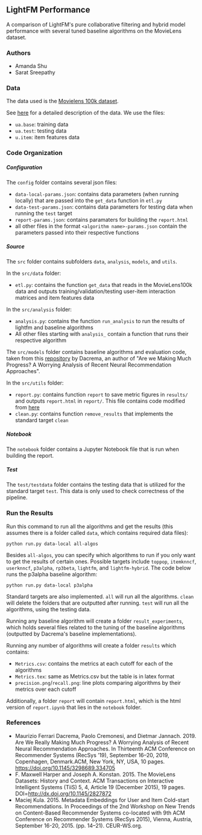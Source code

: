 ## LightFM Performance

A comparison of LightFM's pure collaborative filtering and hybrid model performance with several tuned baseline algorithms on the MovieLens dataset.

### Authors
- Amanda Shu
- Sarat Sreepathy

### Data
The data used is the [Movielens 100k dataset](https://grouplens.org/datasets/movielens/100k/).

See [here](http://files.grouplens.org/datasets/movielens/ml-100k-README.txt) for a detailed description of the data. We use the files:
- `ua.base`: training data
- `ua.test`: testing data
- `u.item`: item features data

### Code Organization

##### Configuration
The `config` folder contains several json files:
- `data-local-params.json`: contains data parameters (when running locally) that are passed into the `get_data` function in `etl.py`
- `data-test-params.json`: contains data parameters for testing data when running the `test` target
- `report-params.json`: contains paramaters for building the `report.html`
- all other files in the format `<algorithm name>-params.json` contain the parameters passed into their respective functions

##### Source
The `src` folder contains subfolders `data`, `analysis`, `models`, and `utils`.

In the `src/data` folder:
- `etl.py`: contains the function `get_data` that reads in the MovieLens100k data and outputs training/validation/testing user-item interaction matrices and item features data

In the `src/analysis` folder:
- `analysis.py`: contains the function `run_analysis` to run the results of lightfm and baseline algorithms
- All other files starting with `analysis_` contain a function that runs their respective algorithm

The `src/models` folder contains baseline algorithms and evaluation code, taken from this [repository](https://github.com/MaurizioFD/RecSys2019_DeepLearning_Evaluation) by Dacrema, an author of "Are we Making Much Progress? A Worrying Analysis of Recent Neural Recommendation Approaches".

In the `src/utils` folder:
- `report.py`: contains function `report` to save metric figures in `results/` and outputs `report.html` in `report/`. This file contains code modified from [here](https://github.com/DSC-Capstone/project-templates/blob/EDA/src/utils.py)
- `clean.py`: contains function `remove_results` that implements the standard target `clean`

##### Notebook
The `notebook` folder contains a Jupyter Notebook file that is run when building the report.

##### Test
The `test/testdata` folder contains the testing data that is utilized for the standard target `test`. This data is only used to check correctness of the pipeline.

### Run the Results

Run this command to run all the algorithms and get the results (this assumes there is a folder called `data`, which contains required data files):
```console
python run.py data-local all-algos
```

Besides `all-algos`, you can specify which algorithms to run if you only want to get the results of certain ones. Possible targets include `toppop`, `itemknncf`, `userknncf`, `p3alpha`, `rp3beta`, `lightfm`, and `lightfm-hybrid`. The code below runs the p3alpha baseline algorithm:
```console
python run.py data-local p3alpha
```

Standard targets are also implemented. `all` will run all the algorithms. `clean` will delete the folders that are outputted after running. `test` will run all the algorithms, using the testing data.

Running any baseline algorithm will create a folder `result_experiments`, which holds several files related to the tuning of the baseline algorithms (outputted by Dacrema's baseline implementations).

Running any number of algorithms will create a folder `results` which contains:
- `Metrics.csv`: contains the metrics at each cutoff for each of the algorithms
- `Metrics.tex`: same as Metrics.csv but the table is in latex format
- `precision.png`/`recall.png`: line plots comparing algorithms by their metrics over each cutoff

Additionally, a folder `report` will contain `report.html`, which is the html version of `report.ipynb` that lies in the `notebook` folder.

### References
- Maurizio Ferrari Dacrema, Paolo Cremonesi, and Dietmar Jannach. 2019.
Are We Really Making Much Progress? A Worrying Analysis of Recent Neural Recommendation Approaches. In Thirteenth ACM Conference on Recommender Systems (RecSys ’19), September 16–20, 2019, Copenhagen, Denmark.ACM, New York, NY, USA, 10 pages. https://doi.org/10.1145/3298689.334705
- F. Maxwell Harper and Joseph A. Konstan. 2015. The MovieLens Datasets:
History and Context. ACM Transactions on Interactive Intelligent
Systems (TiiS) 5, 4, Article 19 (December 2015), 19 pages.
DOI=http://dx.doi.org/10.1145/2827872
- Maciej Kula. 2015. Metadata Embeddings for User and Item Cold-start Recommendations. In Proceedings of the 2nd Workshop on New Trends on Content-Based Recommender Systems co-located with 9th ACM Conference on Recommender Systems (RecSys 2015), Vienna, Austria, September 16-20, 2015. (pp. 14–21). CEUR-WS.org.
